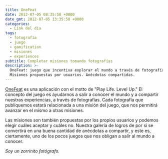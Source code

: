 ```yaml
---
title: OneFeat
date: 2012-07-05 08:35:58 +0000
date_gmt: 2012-07-05 13:35:58 +0000
categories:
  - Link del día
tags:
  - fotografía
  - juego
  - gamification
  - misiones
  - experiences
subtitle: Completar misiones tomando fotografías
description: >-
  OneFeat: juego que incentiva explorar el mundo a través de fotografías.
  Misiones propuestas por usuarios. Anécdotas compartidas.
---
```



[OneFeat](http://onefeat.com/) es una aplicación con el motto de "Play Life. Level Up." El concepto del juego es ayudarnos a salir a conocer el mundo y a compartir nuestras experiencias, a través de fotografías. Cada fotografía que publiquemos estará relacionada a una misión del juego, que nos permitirá avanzar en el mismo a otras misiones.

Las misiones son también propuestas por los propios usuarios y podemos elegir cuáles aceptar y cuáles no. Nuestra galería de logros de por sí se convertirá en una buena cantidad de anécdotas a compartir, y este es, ciertamente, uno de los pocos juegos que nos obligan a salir al mundo a conocer.

_Soy un zorrinito fotógrafo._
